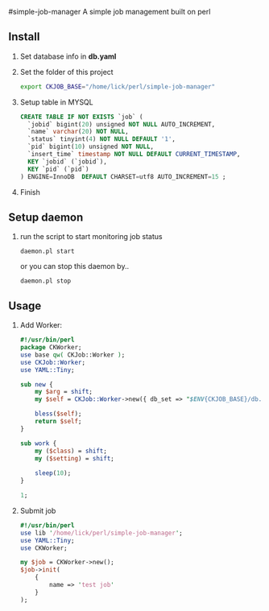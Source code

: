 #simple-job-manager
A simple job management built on perl

## Install
1. Set database info in **db.yaml**
2. Set the folder of this project

	```bash
	export CKJOB_BASE="/home/lick/perl/simple-job-manager"
	```
3. Setup table in MYSQL

	```sql
	CREATE TABLE IF NOT EXISTS `job` (
	  `jobid` bigint(20) unsigned NOT NULL AUTO_INCREMENT,
	  `name` varchar(20) NOT NULL,
	  `status` tinyint(4) NOT NULL DEFAULT '1',
	  `pid` bigint(10) unsigned NOT NULL,
	  `insert_time` timestamp NOT NULL DEFAULT CURRENT_TIMESTAMP,
	  KEY `jobid` (`jobid`),
	  KEY `pid` (`pid`)
	) ENGINE=InnoDB  DEFAULT CHARSET=utf8 AUTO_INCREMENT=15 ;
	```
4. Finish

## Setup daemon
1. run the script to start monitoring job status
	```
	daemon.pl start
	```
	or you can stop this daemon by..
	```
	daemon.pl stop
	```

## Usage
1. Add Worker:
	```perl
	#!/usr/bin/perl
	package CKWorker;
	use base qw( CKJob::Worker );
	use CKJob::Worker;
	use YAML::Tiny;
	
	sub new {
		my $arg = shift;
		my $self = CKJob::Worker->new({ db_set => "$ENV{CKJOB_BASE}/db.yaml" });
	
		bless($self);
		return $self;
	}
	
	sub work {
		my ($class) = shift;
		my ($setting) = shift;
		
		sleep(10);
	}
	
	1;
	```

2. Submit job
	```perl
	#!/usr/bin/perl
	use lib '/home/lick/perl/simple-job-manager';
	use YAML::Tiny;
	use CKWorker;
	
	my $job = CKWorker->new();
	$job->init(
		{
			name => 'test job'
		}
	);
	```
